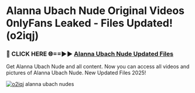 # Alanna Ubach Nude Original Videos 0nlyFans Leaked - Files Updated! (o2iqj)

<h3>🔴 CLICK HERE 🌐==►► <a href="https://tinyurl.com/yrmya6cz" rel="nofollow">Alanna Ubach Nude Updated Files</a></h3>

Get Alanna Ubach Nude and all content. Now you can access all videos and pictures of Alanna Ubach Nude. New Updated Files 2025!

[![o2iqj](https://i.imgur.com/FMdXYCs.gif)](https://tinyurl.com/yrmya6cz)
alanna ubach nudes
